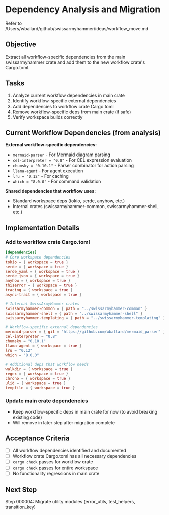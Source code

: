 # Dependency Analysis and Migration

Refer to /Users/wballard/github/swissarmyhammer/ideas/workflow_move.md

## Objective
Extract all workflow-specific dependencies from the main swissarmyhammer crate and add them to the new workflow crate's Cargo.toml.

## Tasks
1. Analyze current workflow dependencies in main crate
2. Identify workflow-specific external dependencies
3. Add dependencies to workflow crate Cargo.toml
4. Remove workflow-specific deps from main crate (if safe)
5. Verify workspace builds correctly

## Current Workflow Dependencies (from analysis)
**External workflow-specific dependencies:**
- `mermaid-parser` - For Mermaid diagram parsing
- `cel-interpreter = "0.8"` - For CEL expression evaluation
- `chumsky = "0.10.1"` - Parser combinator for action parsing  
- `llama-agent` - For agent execution
- `lru = "0.12"` - For caching
- `which = "8.0.0"` - For command validation

**Shared dependencies that workflow uses:**
- Standard workspace deps (tokio, serde, anyhow, etc.)
- Internal crates (swissarmyhammer-common, swissarmyhammer-shell, etc.)

## Implementation Details

### Add to workflow crate Cargo.toml
```toml
[dependencies]
# Core workspace dependencies
tokio = { workspace = true }
serde = { workspace = true }
serde_yaml = { workspace = true }
serde_json = { workspace = true }
anyhow = { workspace = true }
thiserror = { workspace = true }
tracing = { workspace = true }
async-trait = { workspace = true }

# Internal SwissArmyHammer crates
swissarmyhammer-common = { path = "../swissarmyhammer-common" }
swissarmyhammer-shell = { path = "../swissarmyhammer-shell" }
swissarmyhammer-templating = { path = "../swissarmyhammer-templating" }

# Workflow-specific external dependencies
mermaid-parser = { git = "https://github.com/wballard/mermaid_parser" }
cel-interpreter = "0.8"
chumsky = "0.10.1"
llama-agent = { workspace = true }
lru = "0.12"
which = "8.0.0"

# Additional deps that workflow needs
walkdir = { workspace = true }
regex = { workspace = true }
chrono = { workspace = true }
ulid = { workspace = true }
tempfile = { workspace = true }
```

### Update main crate dependencies
- Keep workflow-specific deps in main crate for now (to avoid breaking existing code)
- Will remove in later step after migration complete

## Acceptance Criteria
- [ ] All workflow dependencies identified and documented
- [ ] Workflow crate Cargo.toml has all necessary dependencies
- [ ] `cargo check` passes for workflow crate
- [ ] `cargo check` passes for entire workspace
- [ ] No functionality regressions in main crate

## Next Step
Step 000004: Migrate utility modules (error_utils, test_helpers, transition_key)